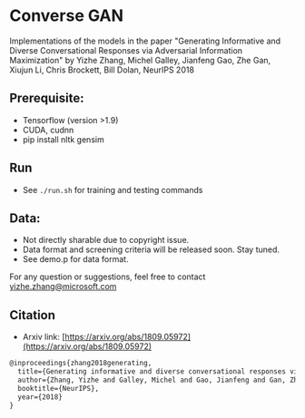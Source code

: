 # Converse GAN
Implementations of the models in the paper "Generating Informative and Diverse Conversational Responses via Adversarial Information Maximization" by Yizhe Zhang, Michel Galley, Jianfeng Gao, Zhe Gan, Xiujun Li, Chris Brockett, Bill Dolan, NeurIPS 2018

## Prerequisite: 
* Tensorflow (version >1.9)
* CUDA, cudnn
* pip install nltk gensim

## Run 
* See `./run.sh` for training and testing commands

## Data: 
* Not directly sharable due to copyright issue. 
* Data format and screening criteria will be released soon. Stay tuned.
* See demo.p for data format.

For any question or suggestions, feel free to contact yizhe.zhang@microsoft.com

## Citation 
* Arxiv link: [https://arxiv.org/abs/1809.05972](https://arxiv.org/abs/1809.05972)
```latex
@inproceedings{zhang2018generating,
  title={Generating informative and diverse conversational responses via adversarial information maximization},
  author={Zhang, Yizhe and Galley, Michel and Gao, Jianfeng and Gan, Zhe and Li, Xiujun and Brockett, Chris and Dolan, Bill},
  booktitle={NeurIPS},
  year={2018}
}

